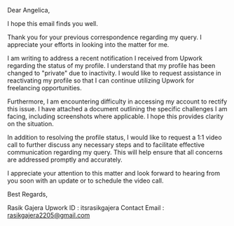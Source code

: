 Dear Angelica,

I hope this email finds you well.

Thank you for your previous correspondence regarding my query. I appreciate your efforts in looking into the matter for me.

I am writing to address a recent notification I received from Upwork regarding the status of my profile. I understand that my profile has been changed to "private" due to inactivity. I would like to request assistance in reactivating my profile so that I can continue utilizing Upwork for freelancing opportunities.

Furthermore, I am encountering difficulty in accessing my account to rectify this issue. I have attached a document outlining the specific challenges I am facing, including screenshots where applicable. I hope this provides clarity on the situation.

In addition to resolving the profile status, I would like to request a 1:1 video call to further discuss any necessary steps and to facilitate effective communication regarding my query. This will help ensure that all concerns are addressed promptly and accurately.

I appreciate your attention to this matter and look forward to hearing from you soon with an update or to schedule the video call.

Best Regards,

Rasik Gajera
Upwork  ID : itsrasikgajera
Contact Email : rasikgajera2205@gmail.com